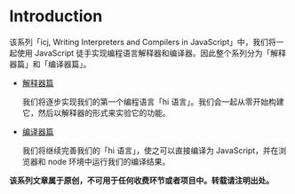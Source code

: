 # Introduction

该系列「icj, Writing Interpreters and Compilers in JavaScript」中，我们将一起使用 JavaScript 徒手实现编程语言解释器和编译器。因此整个系列分为「解释器篇」和「编译器篇」。

* [解释器篇](part1/)

  我们将逐步实现我们的第一个编程语言「hi 语言」。我们会一起从零开始构建它，然后以解释器的形式来实验它的功能。

* [编译器篇](part2.md)

  我们将继续完善我们的「hi 语言」，使之可以直接编译为 JavaScript，并在浏览器和 node 环境中运行我们的编译结果。

**该系列文章属于原创，不可用于任何收费环节或者项目中。转载请注明出处。**

